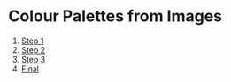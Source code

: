 # Colour Palettes from Images

1. [Step 1](Step01/)
2. [Step 2](Step02/)
3. [Step 3](Step03/)
4. [Final](Final/)
